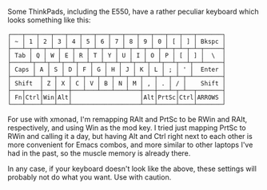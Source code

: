Some ThinkPads, including the E550, have a rather peculiar keyboard which looks
something like this:

    ┌───┬───┬───┬───┬───┬───┬───┬───┬───┬───┬───┬───┬───┬───────┐
    │ ~ │ 1 │ 2 │ 3 │ 4 │ 5 │ 6 │ 7 │ 8 │ 9 │ 0 │ [ │ ] │ Bkspc │
    ├───┴─┬─┴─┬─┴─┬─┴─┬─┴─┬─┴─┬─┴─┬─┴─┬─┴─┬─┴─┬─┴─┬─┴─┬─┴─┬─────┤
    │ Tab │ Q │ W │ E │ R │ T │ Y │ U │ I │ O │ P │ [ │ ] │  \  │
    ├─────┴┬──┴┬──┴┬──┴┬──┴┬──┴┬──┴┬──┴┬──┴┬──┴┬──┴┬──┴┬──┴─────┤
    │ Caps │ A │ S │ D │ F │ G │ H │ J │ K │ L │ ; │ ' │  Enter │
    ├──────┴─┬─┴─┬─┴─┬─┴─┬─┴─┬─┴─┬─┴─┬─┴─┬─┴─┬─┴─┬─┴─┬─┴────────┤
    │ Shift  │ Z │ X │ C │ V │ B │ N │ M │ , │ . │ / │    Shift │
    ├───┬────┼───┼───┼───┴───┴───┴───┴───┼───┼───┴─┬─┴──┬───────┤
    │ Fn│Ctrl│Win│Alt│                   │Alt│PrtSc│Ctrl│ARROWS │
    └───┴────┴───┴───┴───────────────────┴───┴─────┴────┴───────┘

For use with xmonad, I'm remapping RAlt and PrtSc to be RWin and RAlt,
respectively, and using Win as the mod key.  I tried just mapping PrtSc to RWin
and calling it a day, but having Alt and Ctrl right next to each other is more
convenient for Emacs combos, and more similar to other laptops I've had in the
past, so the muscle memory is already there.

In any case, if your keyboard doesn't look like the above, these settings will
probably not do what you want.  Use with caution.

